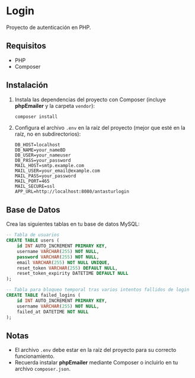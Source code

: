 # Login

Proyecto de autenticación en PHP.

## Requisitos

- PHP
- Composer

## Instalación

1. Instala las dependencias del proyecto con Composer (incluye **phpEmailer** y la carpeta `vendor`):

   ```bash
   composer install
   ```

2. Configura el archivo `.env` en la raíz del proyecto (mejor que esté en la raíz, no en subdirectorios):

   ```env
   DB_HOST=localhost
   DB_NAME=your_nameBD
   DB_USER=your_nameuser
   DB_PASS=your_password
   MAIL_HOST=smtp.example.com
   MAIL_USER=your_email@example.com
   MAIL_PASS=your_password
   MAIL_PORT=465
   MAIL_SECURE=ssl
   APP_URL=http://localhost:8080/antasturlogin
   ```

## Base de Datos

Crea las siguientes tablas en tu base de datos MySQL:

```sql
-- Tabla de usuarios
CREATE TABLE users (
    id INT AUTO_INCREMENT PRIMARY KEY,
    username VARCHAR(255) NOT NULL,
    password VARCHAR(255) NOT NULL,
    email VARCHAR(255) NOT NULL UNIQUE,
    reset_token VARCHAR(255) DEFAULT NULL,
    reset_token_expirity DATETIME DEFAULT NULL
);

-- Tabla para bloqueo temporal tras varios intentos fallidos de login
CREATE TABLE failed_logins (
    id INT AUTO_INCREMENT PRIMARY KEY,
    username VARCHAR(255) NOT NULL,
    failed_at DATETIME NOT NULL
);
```

## Notas

- El archivo `.env` debe estar en la raíz del proyecto para su correcto funcionamiento.
- Recuerda instalar **phpEmailer** mediante Composer o incluirlo en tu archivo `composer.json`.


